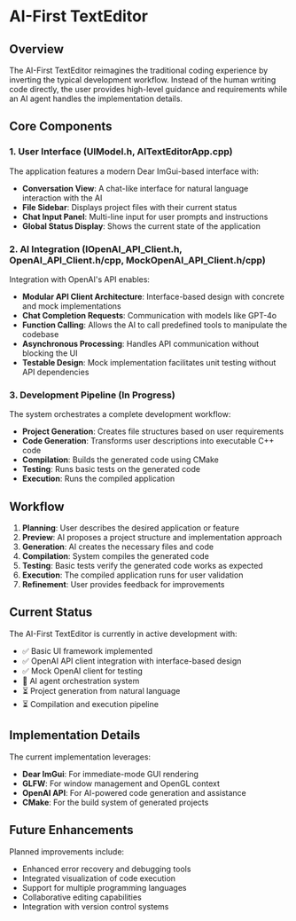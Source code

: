 # AI-First TextEditor

## Overview

The AI-First TextEditor reimagines the traditional coding experience by inverting the typical development workflow. Instead of the human writing code directly, the user provides high-level guidance and requirements while an AI agent handles the implementation details.

## Core Components

### 1. User Interface (UIModel.h, AITextEditorApp.cpp)

The application features a modern Dear ImGui-based interface with:

- **Conversation View**: A chat-like interface for natural language interaction with the AI
- **File Sidebar**: Displays project files with their current status
- **Chat Input Panel**: Multi-line input for user prompts and instructions
- **Global Status Display**: Shows the current state of the application

### 2. AI Integration (IOpenAI_API_Client.h, OpenAI_API_Client.h/cpp, MockOpenAI_API_Client.h/cpp)

Integration with OpenAI's API enables:

- **Modular API Client Architecture**: Interface-based design with concrete and mock implementations
- **Chat Completion Requests**: Communication with models like GPT-4o
- **Function Calling**: Allows the AI to call predefined tools to manipulate the codebase
- **Asynchronous Processing**: Handles API communication without blocking the UI
- **Testable Design**: Mock implementation facilitates unit testing without API dependencies

### 3. Development Pipeline (In Progress)

The system orchestrates a complete development workflow:

- **Project Generation**: Creates file structures based on user requirements
- **Code Generation**: Transforms user descriptions into executable C++ code
- **Compilation**: Builds the generated code using CMake
- **Testing**: Runs basic tests on the generated code
- **Execution**: Runs the compiled application

## Workflow

1. **Planning**: User describes the desired application or feature
2. **Preview**: AI proposes a project structure and implementation approach
3. **Generation**: AI creates the necessary files and code
4. **Compilation**: System compiles the generated code
5. **Testing**: Basic tests verify the generated code works as expected
6. **Execution**: The compiled application runs for user validation
7. **Refinement**: User provides feedback for improvements

## Current Status

The AI-First TextEditor is currently in active development with:

- ✅ Basic UI framework implemented
- ✅ OpenAI API client integration with interface-based design
- ✅ Mock OpenAI client for testing
- 🔄 AI agent orchestration system
- ⏳ Project generation from natural language
- ⏳ Compilation and execution pipeline

## Implementation Details

The current implementation leverages:

- **Dear ImGui**: For immediate-mode GUI rendering
- **GLFW**: For window management and OpenGL context
- **OpenAI API**: For AI-powered code generation and assistance
- **CMake**: For the build system of generated projects

## Future Enhancements

Planned improvements include:

- Enhanced error recovery and debugging tools
- Integrated visualization of code execution
- Support for multiple programming languages
- Collaborative editing capabilities
- Integration with version control systems 